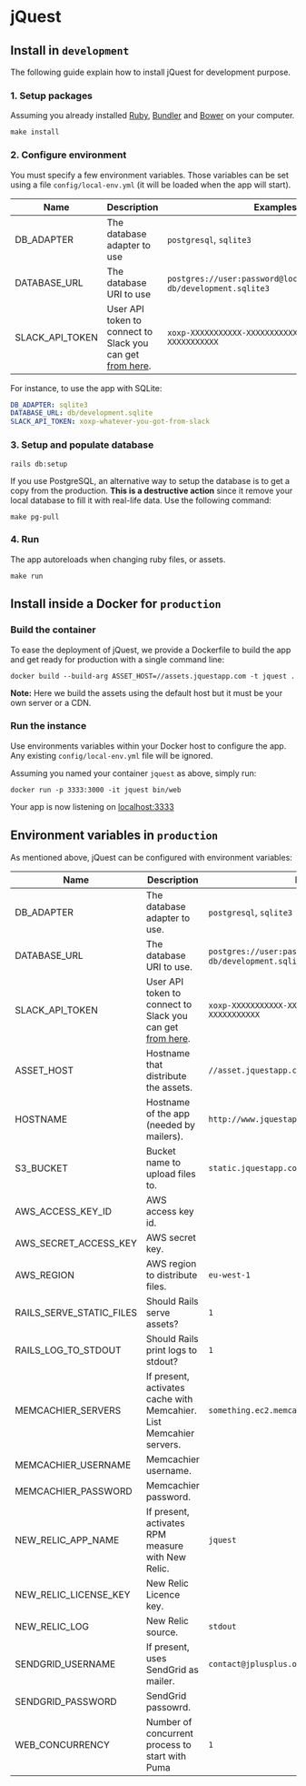 # jQuest

## Install in `development`

The following guide explain how to install jQuest for development purpose.

### 1. Setup packages

Assuming you already installed [Ruby], [Bundler] and [Bower] on your computer.

    make install

### 2. Configure environment

You must specify a few environment variables. Those variables can be set using
a file `config/local-env.yml` (it will be loaded when the app will start).

Name | Description | Examples
--- | --- | ---
DB_ADAPTER | The database adapter to use | `postgresql`, `sqlite3`
DATABASE_URL | The database URI to use | `postgres://user:password@localhost:5432/jquest`, `db/development.sqlite3`
SLACK_API_TOKEN | User API token to connect to Slack you can get [from here](https://api.slack.com/web). | `xoxp-XXXXXXXXXXX-XXXXXXXXXXX-XXXXXXXXXXX-XXXXXXXXXXX`

For instance, to use the app with SQLite:

```yml
DB_ADAPTER: sqlite3
DATABASE_URL: db/development.sqlite
SLACK_API_TOKEN: xoxp-whatever-you-got-from-slack
```

### 3. Setup and populate database

    rails db:setup

If you use PostgreSQL, an alternative way to setup the database is to get a copy from the production. **This is a destructive action** since it remove your local database to fill it with real-life data. Use the following command:

    make pg-pull

### 4. Run

The app autoreloads when changing ruby files, or assets.

    make run

## Install inside a Docker for `production`

### Build the container

To ease the deployment of jQuest, we provide a Dockerfile to build the app
and get ready for production with a single command line:

    docker build --build-arg ASSET_HOST=//assets.jquestapp.com -t jquest .

**Note:** Here we build the assets using the default host but it must be your own server or a CDN.

### Run the instance

Use environments variables within your Docker host to configure the app. Any existing `config/local-env.yml` file will be ignored.

Assuming you named your container `jquest` as above, simply run:

    docker run -p 3333:3000 -it jquest bin/web

Your app is now listening on [localhost:3333](http://localhost:3333)

## Environment variables in `production`

As mentioned above, jQuest can be configured with environment variables:

Name | Description | Examples
--- | --- | ---
DB_ADAPTER | The database adapter to use. | `postgresql`, `sqlite3`
DATABASE_URL | The database URI to use. | `postgres://user:password@localhost:5432/jquest`, `db/development.sqlite3`
SLACK_API_TOKEN | User API token to connect to Slack you can get [from here](https://api.slack.com/web). | `xoxp-XXXXXXXXXXX-XXXXXXXXXXX-XXXXXXXXXXX-XXXXXXXXXXX`
ASSET_HOST | Hostname that distribute the assets. | `//asset.jquestapp.com`
HOSTNAME | Hostname of the app (needed by mailers). |  `http://www.jquestapp.com`
S3_BUCKET | Bucket name to upload files to. | `static.jquestapp.com`
AWS_ACCESS_KEY_ID | AWS access key id. |
AWS_SECRET_ACCESS_KEY | AWS secret key. |
AWS_REGION |  AWS region to distribute files. | `eu-west-1`
RAILS_SERVE_STATIC_FILES | Should Rails serve assets? | `1`
RAILS_LOG_TO_STDOUT | Should Rails print logs to stdout? | `1`
MEMCACHIER_SERVERS | If present, activates cache with Memcahier. List Memcahier servers. | `something.ec2.memcachier.com:11211`
MEMCACHIER_USERNAME | Memcachier username. |
MEMCACHIER_PASSWORD | Memcachier password. |
NEW_RELIC_APP_NAME | If present, activates RPM measure with New Relic. | `jquest`
NEW_RELIC_LICENSE_KEY | New Relic Licence key. |
NEW_RELIC_LOG | New Relic source. | `stdout`
SENDGRID_USERNAME | If present, uses SendGrid as mailer. | `contact@jplusplus.org`
SENDGRID_PASSWORD | SendGrid passowrd. |
WEB_CONCURRENCY | Number of concurrent process to start with Puma | `1`

[Ruby]: https://www.ruby-lang.org/en/documentation/installation/
[Bower]: http://bower.io/#install-bower
[Bundler]: http://bundler.io
